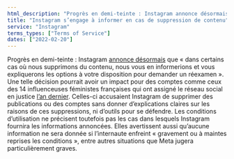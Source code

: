 ```yaml
---
html_description: "Progrès en demi-teinte : Instagram annonce désormais que « dans certains cas où nous supprimons du contenu, nous vous en informerions et vous expliquerons les options à votre disposition pour demander un réexamen »."
title: "Instagram s’engage à informer en cas de suppression de contenu"
service: "Instagram"
terms_types: ["Terms of Service"]
dates: ["2022-02-20"]
---
```


Progrès en demi-teinte : Instagram [annonce désormais](https://github.com/OpenTermsArchive/france-versions/commit/b8b71e45d56728242ce7c5da3e8b7ef790eec57a?short_path=311682c?short_path=311682c) que « dans certains cas où nous supprimons du contenu, nous vous en informerions et vous expliquerons les options à votre disposition pour demander un réexamen ». Une telle décision pourrait avoir un impact pour des comptes comme ceux des 14 influenceuses féministes françaises qui ont assigné le réseau social en justice [l’an dernier](https://www.ouest-france.fr/high-tech/instagram/instagram-14-feministes-assignent-facebook-en-justice-apres-la-censure-de-leurs-contenus-7181707). Celles-ci accusaient Instagram de supprimer des publications ou des comptes sans donner d’explications claires sur les raisons de ces suppressions, ni d’outils pour se défendre.  Les conditions d’utilisation ne précisent toutefois pas les cas dans lesquels Instagram fournira les informations annoncées. Elles avertissent aussi qu’aucune information ne sera donnée si l’internaute enfreint « gravement ou à maintes reprises les conditions », entre autres situations que Meta jugera particulièrement graves.

